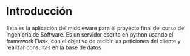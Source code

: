 # Introducción 
Esta es la aplicación del middleware para el proyecto final del curso de Ingenieria de Software. Es un servidor escrito en python usando el framework Flask, con el objetivo de recibir las peticiones del cliente y realizar consultas en la base de datos

<!-- # Getting Started
TODO: Guide users through getting your code up and running on their own system. In this section you can talk about:
1.	Installation process
2.	Software dependencies
3.	Latest releases
4.	API references -->